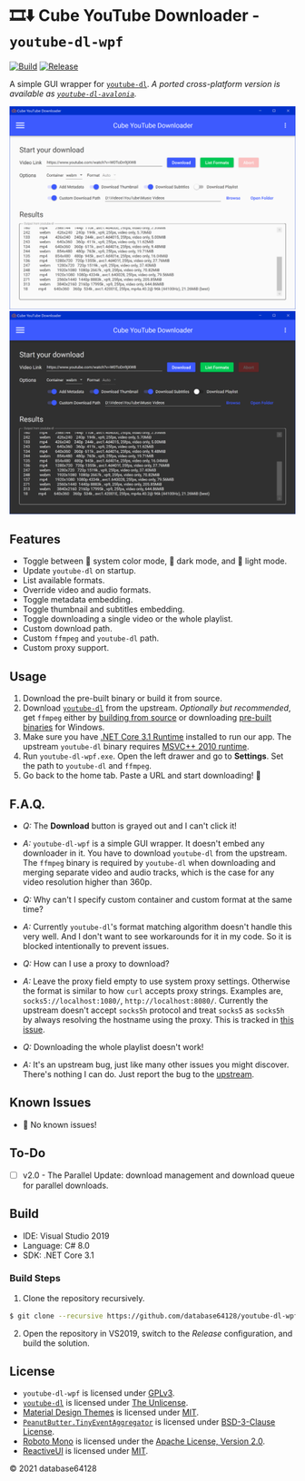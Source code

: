 # 🎞⬇ Cube YouTube Downloader - `youtube-dl-wpf`

[![Build](https://github.com/database64128/youtube-dl-wpf/workflows/Build/badge.svg)](https://github.com/database64128/youtube-dl-wpf/actions?query=workflow%3ABuild)
[![Release](https://github.com/database64128/youtube-dl-wpf/workflows/Release/badge.svg)](https://github.com/database64128/youtube-dl-wpf/actions?query=workflow%3ARelease)

A simple GUI wrapper for [`youtube-dl`](https://github.com/ytdl-org/youtube-dl). _A ported cross-platform version is available as [`youtube-dl-avalonia`](https://github.com/database64128/youtube-dl-avalonia)._

![Light Mode](LightMode.png "Light Mode")
![Dark Mode](DarkMode.png "Dark Mode")

## Features

- Toggle between 🎨 system color mode, 🌃 dark mode, and 🔆 light mode.
- Update `youtube-dl` on startup.
- List available formats.
- Override video and audio formats.
- Toggle metadata embedding.
- Toggle thumbnail and subtitles embedding.
- Toggle downloading a single video or the whole playlist.
- Custom download path.
- Custom `ffmpeg` and `youtube-dl` path.
- Custom proxy support.

## Usage

1. Download the pre-built binary or build it from source.
2. Download [`youtube-dl`](https://github.com/ytdl-org/youtube-dl) from the upstream. _Optionally but recommended_, get `ffmpeg` either by [building from source](https://www.ffmpeg.org/) or downloading [pre-built binaries](https://ffmpeg.zeranoe.com/builds/) for Windows.
3. Make sure you have [.NET Core 3.1 Runtime](https://dotnet.microsoft.com/download/dotnet-core/current/runtime) installed to run our app. The upstream `youtube-dl` binary requires [MSVC++ 2010 runtime](https://www.microsoft.com/en-us/download/details.aspx?id=13523).
4. Run `youtube-dl-wpf.exe`. Open the left drawer and go to __Settings__. Set the path to `youtube-dl` and `ffmpeg`.
5. Go back to the home tab. Paste a URL and start downloading! 🚀

## F.A.Q.

- _Q:_ The __Download__ button is grayed out and I can't click it!
- _A:_ `youtube-dl-wpf` is a simple GUI wrapper. It doesn't embed any downloader in it. You have to download `youtube-dl` from the upstream. The `ffmpeg` binary is required by `youtube-dl` when downloading and merging separate video and audio tracks, which is the case for any video resolution higher than 360p.

- _Q:_ Why can't I specify custom container and custom format at the same time?
- _A:_ Currently `youtube-dl`'s format matching algorithm doesn't handle this very well. And I don't want to see workarounds for it in my code. So it is blocked intentionally to prevent issues.

- _Q:_ How can I use a proxy to download?
- _A:_ Leave the proxy field empty to use system proxy settings. Otherwise the format is similar to how `curl` accepts proxy strings. Examples are, `socks5://localhost:1080/`, `http://localhost:8080/`. Currently the upstream doesn't accept `socks5h` protocol and treat `socks5` as `socks5h` by always resolving the hostname using the proxy. This is tracked in [this issue](https://github.com/ytdl-org/youtube-dl/issues/22618).

- _Q:_ Downloading the whole playlist doesn't work!
- _A:_ It's an upstream bug, just like many other issues you might discover. There's nothing I can do. Just report the bug to the [upstream](https://github.com/ytdl-org/youtube-dl).

## Known Issues

- 🎉 No known issues!

## To-Do

- [ ] v2.0 - The Parallel Update: download management and download queue for parallel downloads.

## Build

- IDE: Visual Studio 2019
- Language: C# 8.0
- SDK: .NET Core 3.1

### Build Steps

1. Clone the repository recursively.
```bash
$ git clone --recursive https://github.com/database64128/youtube-dl-wpf.git
```
2. Open the repository in VS2019, switch to the _Release_ configuration, and build the solution.

## License

- `youtube-dl-wpf` is licensed under [GPLv3](LICENSE).
- [`youtube-dl`](https://github.com/ytdl-org/youtube-dl) is licensed under [The Unlicense](https://github.com/ytdl-org/youtube-dl/blob/master/LICENSE).
- [Material Design Themes](https://github.com/MaterialDesignInXAML/MaterialDesignInXamlToolkit) is licensed under [MIT](https://github.com/MaterialDesignInXAML/MaterialDesignInXamlToolkit/blob/master/LICENSE).
- [`PeanutButter.TinyEventAggregator`](https://github.com/fluffynuts/PeanutButter) is licensed under [BSD-3-Clause License](https://github.com/fluffynuts/PeanutButter/blob/master/LICENSE).
- [Roboto Mono](https://fonts.google.com/specimen/Roboto+Mono) is licensed under the [Apache License, Version 2.0](https://www.apache.org/licenses/LICENSE-2.0).
- [ReactiveUI](https://github.com/reactiveui/ReactiveUI) is licensed under [MIT](https://github.com/reactiveui/ReactiveUI/blob/main/LICENSE).

© 2021 database64128
